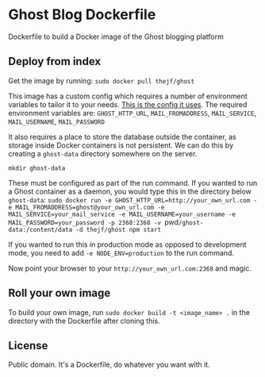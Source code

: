 Ghost Blog Dockerfile
=====================

Dockerfile to build a Docker image of the Ghost blogging platform

## Deploy from index

Get the image by running:
`sudo docker pull thejf/ghost`

This image has a custom config which requires a number of environment variables to tailor it to your needs. [This is the config it uses](https://gist.github.com/TheJF/6979674). The required environment variables are:
`GHOST_HTTP_URL`, `MAIL_FROMADDRESS`, `MAIL_SERVICE`, `MAIL_USERNAME`, `MAIL_PASSWORD`

It also requires a place to store the database outside the container, as storage inside Docker containers is not persistent. We can do this by creating a `ghost-data` directory somewhere on the server.

`mkdir ghost-data`

These must be configured as part of the run command. If you wanted to run a Ghost container as a daemon, you would type this in the directory below `ghost-data`:
`sudo docker run -e GHOST_HTTP_URL=http://your_own_url.com -e MAIL_FROMADDRESS=ghost@your_own_url.com -e MAIL_SERVICE=your_mail_service -e MAIL_USERNAME=your_username -e MAIL_PASSWORD=your_password -p 2368:2368 -v `pwd`/ghost-data:/content/data -d thejf/ghost npm start`

If you wanted to run this in production mode as opposed to development mode, you need to add `-e NODE_ENV=production` to the run command.

Now point your browser to your `http://your_own_url.com:2368` and magic.

## Roll your own image

To build your own image, run `sudo docker build -t <image_name> .` in the directory with the Dockerfile after cloning this.

## License

Public domain. It's a Dockerfile, do whatever you want with it.


